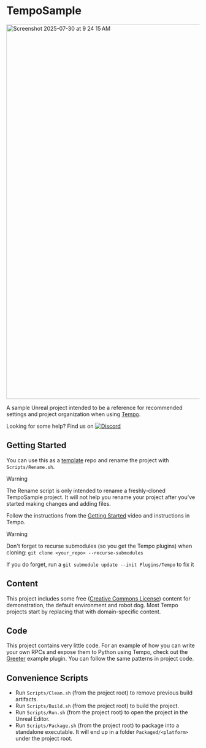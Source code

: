 # TempoSample

<img width="1914" height="975" alt="Screenshot 2025-07-30 at 9 24 15 AM" src="https://github.com/user-attachments/assets/f8422d2a-37d2-4e70-a418-f72537fd8d80" />

A sample Unreal project intended to be a reference for recommended settings and project organization when using [Tempo](https://github.com/tempo-sim/Tempo).

Looking for some help? Find us on [![Discord](https://img.shields.io/badge/Discord-Join%20Server-5865F2?logo=discord&logoColor=white)](https://discord.gg/bKa2hnGYnw)

## Getting Started
You can use this as a [template](https://docs.github.com/en/repositories/creating-and-managing-repositories/creating-a-repository-from-a-template) repo and rename the project with `Scripts/Rename.sh`.

> [!Warning]
> The Rename script is only intended to rename a freshly-cloned TempoSample project. It will not help you rename your project after you've started making changes and adding files.

Follow the instructions from the [Getting Started](https://github.com/tempo-sim/Tempo?tab=readme-ov-file#getting-started) video and instructions in Tempo.

> [!Warning]
> Don't forget to recurse submodules (so you get the Tempo plugins) when cloning:
`git clone <your_repo> --recurse-submodules`
> 
> If you do forget, run a `git submodule update --init Plugins/Tempo` to fix it

## Content
This project includes some free ([Creative Commons License](https://creativecommons.org/licenses/by/4.0/)) content for demonstration, the default environment and robot dog. Most Tempo projects start by replacing that with domain-specific content.

## Code
This project contains very little code. For an example of how you can write your own RPCs and expose them to Python using Tempo, check out the [Greeter](https://github.com/tempo-sim/Greeter/) example plugin. You can follow the same patterns in project code.

## Convenience Scripts
- Run `Scripts/Clean.sh` (from the project root) to remove previous build artifacts.
- Run `Scripts/Build.sh` (from the project root) to build the project.
- Run `Scripts/Run.sh` (from the project root) to open the project in the Unreal Editor.
- Run `Scripts/Package.sh` (from the project root) to package into a standalone executable. It will end up in a folder `Packaged/<platform>` under the project root.
